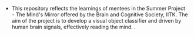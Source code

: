 - This repository reflects the learnings of mentees in the Summer Project - The Mind's Mirror offered by the Brain and Cognitive Society, IITK. The aim of the project is to develop a visual object classifier and driven by human brain signals, effectively reading the mind. .
